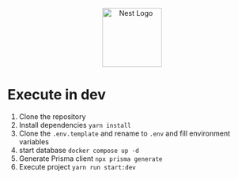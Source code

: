 <p align="center">
  <a href="http://nestjs.com/" target="blank"><img src="https://nestjs.com/img/logo-small.svg" width="120" alt="Nest Logo" /></a>
</p>

# Execute in dev

1. Clone the repository
2. Install dependencies `yarn install`
3. Clone the `.env.template` and rename to `.env` and fill environment variables
3. start database `docker compose up -d`
4. Generate Prisma client `npx prisma generate`
5. Execute project `yarn run start:dev`